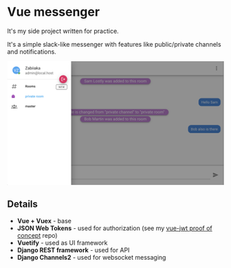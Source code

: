 # Vue messenger

It's my side project written for practice.

It's a simple slack-like messenger with features like public/private channels and notifications.

![Vue-messenger](https://raw.githubusercontent.com/zvadym/messenger-frontend/master/public/img/screen.png)

## Details

 - **Vue + Vuex** - base
 - **JSON Web Tokens** - used for authorization (see my [vue-jwt proof of concept](https://github.com/zvadym/vue-jwt-client) repo)
 - **Vuetify** - used as UI framework
 - **Django REST framework** - used for API
 - **Django Channels2** - used for websocket messaging
